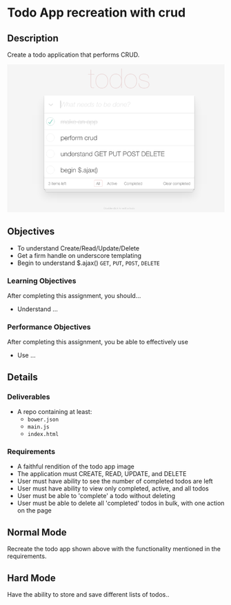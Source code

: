 # Todo App recreation with crud

## Description
Create a todo application that performs CRUD.

![](assets/todo-crud.png)

## Objectives

* To understand Create/Read/Update/Delete
* Get a firm handle on underscore templating
* Begin to understand $.ajax() `GET`, `PUT`, `POST`, `DELETE`

### Learning Objectives

After completing this assignment, you should…

* Understand ...

### Performance Objectives

After completing this assignment, you be able to effectively use

* Use ...


## Details

### Deliverables

* A repo containing at least:
  * `bower.json`
  * `main.js`
  * `index.html`

### Requirements

* A faithful rendition of the todo app image
* The application must CREATE, READ, UPDATE, and DELETE
* User must have ability to see the number of completed todos are left
* User must have ability to view only completed, active, and all todos
* User must be able to 'complete' a todo without deleting
* User must be able to delete all 'completed' todos in bulk, with one action on the page

## Normal Mode

Recreate the todo app shown above with the functionality mentioned in the requirements.

## Hard Mode

Have the ability to store and save different lists of todos..
